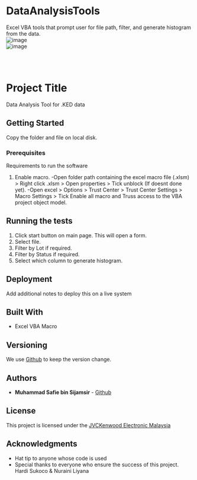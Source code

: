 # DataAnalysisTools
Excel VBA tools that prompt user for file path, filter, and generate histogram from the data.
<br />
![image](https://github.com/xhohoho/DataAnalysisTools/assets/56391044/d4265852-1a5c-46f8-8c8e-84930dd707b4)
<br />
![image](https://github.com/xhohoho/DataAnalysisTools/assets/56391044/4701a3d8-496e-4558-8a0a-41bc65344117)

<br />
<br />

# Project Title

Data Analysis Tool for .KED data

## Getting Started

Copy the folder and file on local disk.

### Prerequisites

Requirements to run the software
1. Enable macro.
-Open folder path containing the excel macro file (.xlsm) > Right click .xlsm > Open properties > Tick unblock (If doesnt done yet).
-Open excel > Options > Trust Center > Trust Center Settings > Macro Settings > Tick Enable all macro and Truss access to the VBA project object model.

## Running the tests

1. Click start button on main page. This will open a form.
2. Select file.
3. Filter by Lot if required.
4. Filter by Status if required.
5. Select which column to generate histogram.

## Deployment

Add additional notes to deploy this on a live system

## Built With

  - Excel VBA Macro


## Versioning

We use [Github](https://github.com/xhohoho/DataAnalysisTools) to keep the version change.

## Authors

  - **Muhammad Safie bin Sijamsir** - [Github](https://github.com/xhohoho/)

## License

This project is licensed under the [JVCKenwood Electronic Malaysia](http://my.jvckenwood.com/)

## Acknowledgments

  - Hat tip to anyone whose code is used
  - Special thanks to everyone who ensure the success of this project. Hardi Sukoco & Nuraini Liyana
